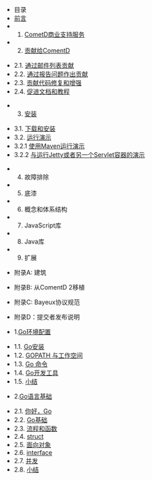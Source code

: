 * 目录
* [前言](preface.md)
* 1. [CometD商业支持服务](1/1.0.md)
* 2. [贡献给ComentD](2/2.0.md)
 - 2.1. [通过邮件列表贡献](2/2.1.md)
 - 2.2. [通过报告问题作出贡献](2/2.2.md)
 - 2.3. [贡献代码修复和增强](2/2.3.md)
 - 2.4. [促进文档和教程](2/2.4.md)
* 3. [安装](3/3.0.md)
 - 3.1. [下载和安装](3/3.1.md)
 - 3.2. [运行演示](3/3.2.md)
  - 3.2.1 [使用Maven运行演示](3/3.2.1.md)
  - 3.2.2 [与运行Jetty或者另一个Servlet容器的演示](3/3.2.2)
* 4. 故障排除
* 5. 底漆
* 6. 概念和体系结构
* 7. JavaScript库
* 8. Java库
* 9. 扩展
* 附录A: 建筑
* 附录B: 从ComentD 2移植
* 附录C: Bayeux协议规范
* 附录D：提交者发布说明

* 1.[Go环境配置](1.md)
 - 1.1. [Go安装](1.1.md)
 - 1.2. [GOPATH 与工作空间](1.2.md)
 - 1.3. [Go 命令](1.3.md)
 - 1.4. [Go开发工具](1.4.md)
 - 1.5. [小结](1.5.md)
* 2.[Go语言基础](2.md)
 - 2.1. [你好，Go](2.1.md)
 - 2.2. [Go基础](2.2.md)
 - 2.3. [流程和函数](2.3.md)
 - 2.4. [struct](2.4.md)
 - 2.5. [面向对象](2.5.md)
 - 2.6. [interface](2.6.md)
 - 2.7. [并发](2.7.md)
 - 2.8. [小结](2.8.md)
